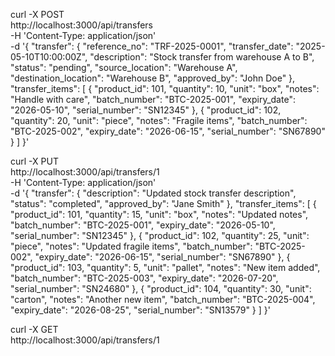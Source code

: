 curl -X POST \
  http://localhost:3000/api/transfers \
  -H 'Content-Type: application/json' \
  -d '{
    "transfer": {
      "reference_no": "TRF-2025-0001",
      "transfer_date": "2025-05-10T10:00:00Z",
      "description": "Stock transfer from warehouse A to B",
      "status": "pending",
      "source_location": "Warehouse A",
      "destination_location": "Warehouse B",
      "approved_by": "John Doe"
    },
    "transfer_items": [
      {
        "product_id": 101,
        "quantity": 10,
        "unit": "box",
        "notes": "Handle with care",
        "batch_number": "BTC-2025-001",
        "expiry_date": "2026-05-10",
        "serial_number": "SN12345"
      },
      {
        "product_id": 102,
        "quantity": 20,
        "unit": "piece",
        "notes": "Fragile items",
        "batch_number": "BTC-2025-002",
        "expiry_date": "2026-06-15",
        "serial_number": "SN67890"
      }
    ]
  }'


curl -X PUT \
  http://localhost:3000/api/transfers/1 \
  -H 'Content-Type: application/json' \
  -d '{
    "transfer": {
      "description": "Updated stock transfer description",
      "status": "completed",
      "approved_by": "Jane Smith"
    },
    "transfer_items": [
      {
        "product_id": 101,
        "quantity": 15,
        "unit": "box",
        "notes": "Updated notes",
        "batch_number": "BTC-2025-001",
        "expiry_date": "2026-05-10",
        "serial_number": "SN12345"
      },
      {
        "product_id": 102,
        "quantity": 25,
        "unit": "piece",
        "notes": "Updated fragile items",
        "batch_number": "BTC-2025-002",
        "expiry_date": "2026-06-15",
        "serial_number": "SN67890"
      },
      {
        "product_id": 103,
        "quantity": 5,
        "unit": "pallet",
        "notes": "New item added",
        "batch_number": "BTC-2025-003",
        "expiry_date": "2026-07-20",
        "serial_number": "SN24680"
      },
      {
        "product_id": 104,
        "quantity": 30,
        "unit": "carton",
        "notes": "Another new item",
        "batch_number": "BTC-2025-004",
        "expiry_date": "2026-08-25",
        "serial_number": "SN13579"
      }
    ]
  }'

curl -X GET \
  http://localhost:3000/api/transfers/1